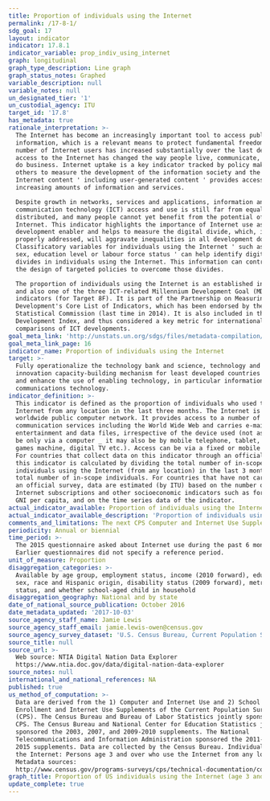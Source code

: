 ```yaml
---
title: Proportion of individuals using the Internet
permalink: /17-8-1/
sdg_goal: 17
layout: indicator
indicator: 17.8.1
indicator_variable: prop_indiv_using_internet
graph: longitudinal
graph_type_description: Line graph
graph_status_notes: Graphed
variable_description: null
variable_notes: null
un_designated_tier: '1'
un_custodial_agency: ITU
target_id: '17.8'
has_metadata: true
rationale_interpretation: >-
  The Internet has become an increasingly important tool to access public
  information, which is a relevant means to protect fundamental freedoms. The
  number of Internet users has increased substantially over the last decade and
  access to the Internet has changed the way people live, communicate, work and
  do business. Internet uptake is a key indicator tracked by policy makers and
  others to measure the development of the information society and the growth of
  Internet content ' including user-generated content ' provides access to
  increasing amounts of information and services. 

  Despite growth in networks, services and applications, information and
  communication technology (ICT) access and use is still far from equally
  distributed, and many people cannot yet benefit from the potential of the
  Internet. This indicator highlights the importance of Internet use as a
  development enabler and helps to measure the digital divide, which, if not
  properly addressed, will aggravate inequalities in all development domains.
  Classificatory variables for individuals using the Internet ' such as age,
  sex, education level or labour force status ' can help identify digital
  divides in individuals using the Internet. This information can contribute to
  the design of targeted policies to overcome those divides. 

  The proportion of individuals using the Internet is an established indicator
  and also one of the three ICT-related Millennium Development Goal (MDG)
  indicators (for Target 8F). It is part of the Partnership on Measuring ICT for
  Development's Core List of Indicators, which has been endorsed by the UN
  Statistical Commission (last time in 2014). It is also included in the ITU ICT
  Development Index, and thus considered a key metric for international
  comparisons of ICT developments.
goal_meta_link: 'http://unstats.un.org/sdgs/files/metadata-compilation/Metadata-Goal-17.pdf'
goal_meta_link_page: 16
indicator_name: Proportion of individuals using the Internet
target: >-
  Fully operationalize the technology bank and science, technology and
  innovation capacity-building mechanism for least developed countries by 2017
  and enhance the use of enabling technology, in particular information and
  communications technology.
indicator_definition: >-
  This indicator is defined as the proportion of individuals who used the
  Internet from any location in the last three months. The Internet is a
  worldwide public computer network. It provides access to a number of
  communication services including the World Wide Web and carries e-mail, news,
  entertainment and data files, irrespective of the device used (not assumed to
  be only via a computer _ it may also be by mobile telephone, tablet, PDA,
  games machine, digital TV etc.). Access can be via a fixed or mobile network.
  For countries that collect data on this indicator through an official survey,
  this indicator is calculated by dividing the total number of in-scope
  individuals using the Internet (from any location) in the last 3 months by the
  total number of in-scope individuals. For countries that have not carried out
  an official survey, data are estimated (by ITU) based on the number of
  Internet subscriptions and other socioeconomic indicators such as for example
  GNI per capita, and on the time series data of the indicator.
actual_indicator_available: Proportion of individuals using the Internet
actual_indicator_available_description: 'Proportion of individuals using the Internet, age 3 and over'
comments_and_limitations: The next CPS Computer and Internet Use Supplement is scheduled for 2017-11.
periodicity: Annual or biennial
time_period: >-
  The 2015 questionnaire asked about Internet use during the past 6 months.
  Earlier questionnaires did not specify a reference period.
unit_of_measure: Proportion
disaggregation_categories: >-
  Available by age group, employment status, income (2010 forward), education,
  sex, race and Hispanic origin, disability status (2009 forward), metropolitan
  status, and whether school-aged child in household
disaggregation_geography: National and by state
date_of_national_source_publication: October 2016
date_metadata_updated: '2017-10-03'
source_agency_staff_name: Jamie Lewis
source_agency_staff_email: jamie.lewis-owen@census.gov
source_agency_survey_dataset: 'U.S. Census Bureau, Current Population Survey Internet Use Supplements'
source_title: null
source_url: >-
  Web source: NTIA Digital Nation Data Explorer
  https://www.ntia.doc.gov/data/digital-nation-data-explorer
source_notes: null
international_and_national_references: NA
published: true
us_method_of_computation: >-
  Data are derived from the 1) Computer and Internet Use and 2) School
  Enrollment and Internet Use Supplements of the Current Population Survey
  (CPS). The Census Bureau and Bureau of Labor Statistics jointly sponsor the
  CPS. The Census Bureau and National Center for Education Statistics jointly
  sponsored the 2003, 2007, and 2009-2010 supplements. The National
  Telecommunications and Information Administration sponsored the 2011-2013 and
  2015 supplements. Data are collected by the Census Bureau. Individuals using
  the Internet: Persons age 3 and over who use the Internet from any location.
  Metadata sources:
  http://www.census.gov/programs-surveys/cps/technical-documentation/complete.html
graph_title: Proportion of US individuals using the Internet (age 3 and over)
update_complete: true
---
```

